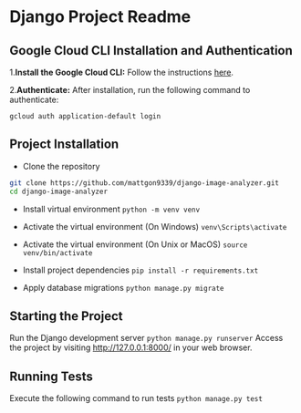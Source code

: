 
# Django Project Readme

## Google Cloud CLI Installation and Authentication

1.**Install the Google Cloud CLI:** Follow the instructions [here](https://cloud.google.com/sdk/docs/install).

2.**Authenticate:**
   After installation, run the following command to authenticate:

```gcloud auth application-default login```

## Project Installation
-  Clone the repository
```bash
git clone https://github.com/mattgon9339/django-image-analyzer.git
cd django-image-analyzer
```

- Install virtual environment
```python -m venv venv```

- Activate the virtual environment (On Windows)
```venv\Scripts\activate```

- Activate the virtual environment (On Unix or MacOS)
```source venv/bin/activate```

- Install project dependencies
```pip install -r requirements.txt```

- Apply database migrations
```python manage.py migrate```

## Starting the Project
Run the Django development server
```python manage.py runserver```
Access the project by visiting http://127.0.0.1:8000/ in your web browser.

## Running Tests
Execute the following command to run tests
```python manage.py test```
